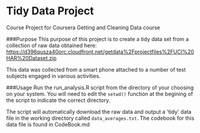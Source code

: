 # Tidy Data Project
Course Project for Coursera Getting and Cleaning Data course

###Purpose
This purpose of this project is to create a tidy data set from a collection of raw data obtained here: https://d396qusza40orc.cloudfront.net/getdata%2Fprojectfiles%2FUCI%20HAR%20Dataset.zip

This data was collected from a smart phone attached to a number of test subjects engaged in various activities.

###Usage
Run the run_analysis.R script from the directory of your choosing on your system.  You will need to edit the `setwd()` function at the begining of the script to indicate the correct directory.

The script will automatically download the raw data and output a 'tidy' data file in the working directory called `data_averages.txt`.  The codebook for this data file is found in CodeBook.md
